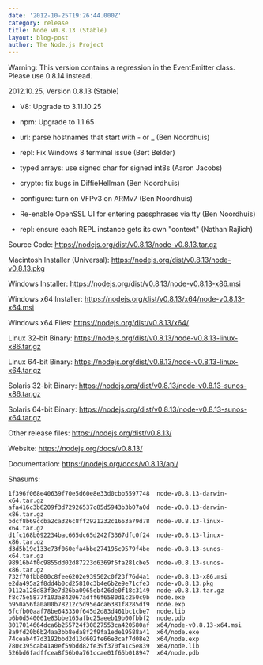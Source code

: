 ```yaml
---
date: '2012-10-25T19:26:44.000Z'
category: release
title: Node v0.8.13 (Stable)
layout: blog-post
author: The Node.js Project
---
```


Warning: This version contains a regression in the EventEmitter class.
Please use 0.8.14 instead.

2012.10.25, Version 0.8.13 (Stable)

- V8: Upgrade to 3.11.10.25

- npm: Upgrade to 1.1.65

- url: parse hostnames that start with - or \_ (Ben Noordhuis)

- repl: Fix Windows 8 terminal issue (Bert Belder)

- typed arrays: use signed char for signed int8s (Aaron Jacobs)

- crypto: fix bugs in DiffieHellman (Ben Noordhuis)

- configure: turn on VFPv3 on ARMv7 (Ben Noordhuis)

- Re-enable OpenSSL UI for entering passphrases via tty (Ben Noordhuis)

- repl: ensure each REPL instance gets its own "context" (Nathan Rajlich)

Source Code: https://nodejs.org/dist/v0.8.13/node-v0.8.13.tar.gz

Macintosh Installer (Universal): https://nodejs.org/dist/v0.8.13/node-v0.8.13.pkg

Windows Installer: https://nodejs.org/dist/v0.8.13/node-v0.8.13-x86.msi

Windows x64 Installer: https://nodejs.org/dist/v0.8.13/x64/node-v0.8.13-x64.msi

Windows x64 Files: https://nodejs.org/dist/v0.8.13/x64/

Linux 32-bit Binary: https://nodejs.org/dist/v0.8.13/node-v0.8.13-linux-x86.tar.gz

Linux 64-bit Binary: https://nodejs.org/dist/v0.8.13/node-v0.8.13-linux-x64.tar.gz

Solaris 32-bit Binary: https://nodejs.org/dist/v0.8.13/node-v0.8.13-sunos-x86.tar.gz

Solaris 64-bit Binary: https://nodejs.org/dist/v0.8.13/node-v0.8.13-sunos-x64.tar.gz

Other release files: https://nodejs.org/dist/v0.8.13/

Website: https://nodejs.org/docs/v0.8.13/

Documentation: https://nodejs.org/docs/v0.8.13/api/

Shasums:

```
1f396f068e40639f70e5d60e8e33d0cbb5597748  node-v0.8.13-darwin-x64.tar.gz
afa416c3b6209f3d72926537c85d5943b3b07a0d  node-v0.8.13-darwin-x86.tar.gz
bdcf8b69ccba2ca326c8ff2921232c1663a79d78  node-v0.8.13-linux-x64.tar.gz
d1fc168b092234bac665dc65d242f3367dfc0f24  node-v0.8.13-linux-x86.tar.gz
d3d5b19c133c73f060efa4bbe274195c9579f4be  node-v0.8.13-sunos-x64.tar.gz
98916b4f0c9855dd02d87223d6369f5fa281cbe5  node-v0.8.13-sunos-x86.tar.gz
732f70fbb800c8fee6202e939502c0f23f76d4a1  node-v0.8.13-x86.msi
e2da495a2f8dd4b0cd25810c3b4e6b2e9e71cfe3  node-v0.8.13.pkg
9112a128d83f3e7d26ba0965eb426de0f18c3149  node-v0.8.13.tar.gz
f8c75e5877f103a842067adff6f6580d1c250c9b  node.exe
b950a56fa0a00b78212c5d95e4ca6381f8285df9  node.exp
6fcfb00aaf78be643330f645d2d83d461bc1cbe7  node.lib
b6b0d540061e83bbe165afbc25aeeb19b00fbbf2  node.pdb
8017014664dca6b255724f30827553ca420580af  x64/node-v0.8.13-x64.msi
8a9fd20b6b24aa3bb8eda8f2f9fa1ede19588a41  x64/node.exe
74ceab4f7d3192bbd2d13d602fe66e3caf7d08e2  x64/node.exp
780c395cab41a0ef59bdd82fe39f370fa1c5e839  x64/node.lib
526bd6fadffcea8f56b0a761ccae01f65b018947  x64/node.pdb
```
